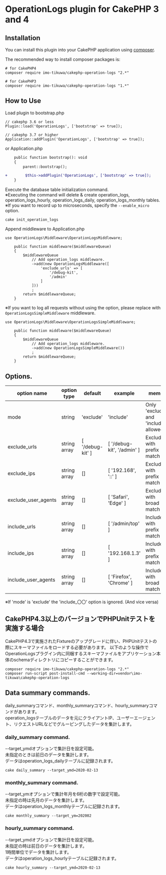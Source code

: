 # OperationLogs plugin for CakePHP 3 and 4

## Installation

You can install this plugin into your CakePHP application using [composer](https://getcomposer.org).

The recommended way to install composer packages is:

```
# for CakePHP4
composer require imo-tikuwa/cakephp-operation-logs "2.*"

# for CakePHP3
composer require imo-tikuwa/cakephp-operation-logs "1.*"
```

## How to Use
Load plugin to bootstrap.php
```
// cakephp 3.6 or less
Plugin::load('OperationLogs', ['bootstrap' => true]);

// cakephp 3.7 or higher
Application::addPlugin('OperationLogs', ['bootstrap' => true]);
```

or Application.php
```diff
    public function bootstrap(): void
    {
        parent::bootstrap();

+        $this->addPlugin('OperationLogs', ['bootstrap' => true]);
    }
```


Execute the database table initialization command.   
※Executing the command will delete & create operation_logs, operation_logs_hourly, operation_logs_daily, operation_logs_monthly tables.  
※If you want to record up to microseconds, specify the `--enable_micro` option.
```
cake init_operation_logs
```

Append middleware to Application.php
```
use OperationLogs\Middleware\OperationLogsMiddleware;

    public function middleware($middlewareQueue)
    {
        $middlewareQueue
            // Add operation_logs middleware.
            ->add(new OperationLogsMiddleware([
                'exclude_urls' => [
                    '/debug-kit',
                    '/admin'
                ]
            ]))
            ;
        return $middlewareQueue;
    }
```

※If you want to log all requests without using the option, please replace with `OperationLogsSimpleMiddleware` middleware.
```
use OperationLogs\Middleware\OperationLogsSimpleMiddleware;

    public function middleware($middlewareQueue)
    {
        $middlewareQueue
            // Add operation_logs middleware.
            ->add(new OperationLogsSimpleMiddleware())
            ;
        return $middlewareQueue;
    }
```

## Options.
| option name | option type | default | example | memo |
| - | - | - | - | - |
| mode | string | 'exclude' | 'include' | Only 'exclude' and 'include' allowed |
| exclude_urls | string array | \[ '/debug-kit' \] | \[ '/debug-kit', '/admin' \] | Exclude with prefix match |
| exclude_ips | string array | \[\] | \[ '192.168', '::' \] | Exclude with prefix match |
| exclude_user_agents | string array | \[\] | \[ 'Safari', 'Edge' \] | Exclude with broad match |
| include_urls | string array | \[\] | \[ '/admin/top' \] | Include with prefix match |
| include_ips | string array | \[\] | \[ '192.168.1.3' \] | Include with prefix match |
| include_user_agents | string array | \[\] | \[ 'Firefox', 'Chrome' \] | Include with broad match |

※If 'mode' is 'exclude' the 'include_〇〇' option is ignored. (And vice versa)

## CakePHP4.3以上のバージョンでPHPUnitテストを実施する場合
CakePHP4.3で実施されたFixtureのアップグレードに伴い、PHPUnitテストの際にスキーマファイルをロードする必要があります。
以下のような操作でOperationLogsプラグイン内に同梱するスキーマファイルをアプリケーション本体のschemaディレクトリにコピーすることができます。
```
composer require imo-tikuwa/cakephp-operation-logs "2.*"
composer run-script post-install-cmd --working-dir=vendor\imo-tikuwa\cakephp-operation-logs
```

## Data summary commands.
daily_summaryコマンド、monthly_summaryコマンド、hourly_summaryコマンドがあります。  
operation_logsテーブルのデータを元にクライアントIP、ユーザーエージェント、リクエストURLなどでグルーピングしたデータを集計します。  

### daily_summary command.
--target_ymdオプションで集計日を設定可能。  
未指定のときは前日のデータを集計します。  
データはoperation_logs_dailyテーブルに記録されます。  
```
cake daily_summary --target_ymd=2020-02-13
```

### monthly_summary command.
--target_ymオプションで集計年月を6桁の数字で設定可能。  
未指定の時は先月のデータを集計します。  
データはoperation_logs_monthlyテーブルに記録されます。  
```
cake monthly_summary --target_ym=202002
```

### hourly_summary command.
--target_ymdオプションで集計日を設定可能。  
未指定の時は前日のデータを集計します。  
1時間単位でデータを集計します。  
データはoperation_logs_hourlyテーブルに記録されます。
```
cake hourly_summary --target_ymd=2020-02-13
```
